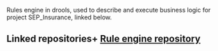 Rules engine in drools, used to describe and execute business logic for project SEP_Insurance, linked below.

## Linked repositories+ [Rule engine repository](https://github.com/vuletic/SEP_Insurance)
